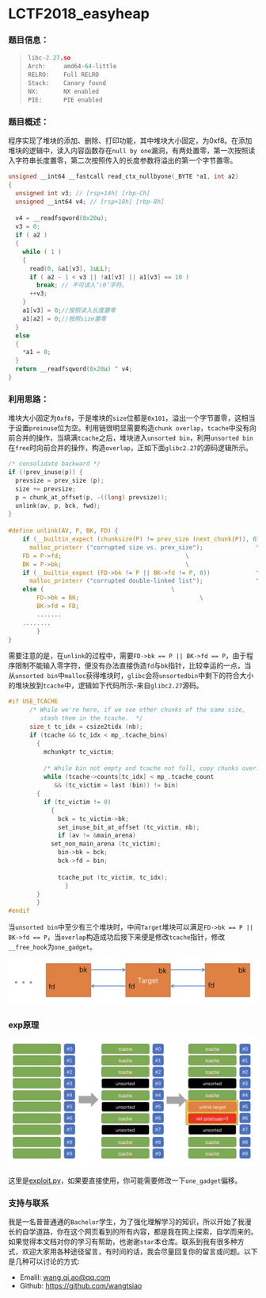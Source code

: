 # LCTF2018_easyheap

### 题目信息：

>```c
>libc-2.27.so
>Arch:     amd64-64-little
>RELRO:    Full RELRO
>Stack:    Canary found
>NX:       NX enabled
>PIE:      PIE enabled
>```

### 题目概述：

程序实现了堆块的添加、删除、打印功能，其中堆块大小固定，为0xf8。在添加堆块的逻辑中，读入内容函数存在`null by one`漏洞，有两处置零，第一次按照读入字符串长度置零，第二次按照传入的长度参数将溢出的第一个字节置零。

```c
unsigned __int64 __fastcall read_ctx_nullbyone(_BYTE *a1, int a2)
{
  unsigned int v3; // [rsp+14h] [rbp-Ch]
  unsigned __int64 v4; // [rsp+18h] [rbp-8h]

  v4 = __readfsqword(0x28u);
  v3 = 0;
  if ( a2 )
  {
    while ( 1 )
    {
      read(0, &a1[v3], 1uLL);
      if ( a2 - 1 < v3 || !a1[v3] || a1[v3] == 10 )
        break; // 不可读入‘\0’字符。
      ++v3;
    }
    a1[v3] = 0;//按照读入长度置零
    a1[a2] = 0;//按照size置零
  }
  else
  {
    *a1 = 0;
  }
  return __readfsqword(0x28u) ^ v4;
}
```

### 利用思路：

堆块大小固定为`0xf8`，于是堆块的`size`位都是`0x101`，溢出一个字节置零，这相当于设置`preinuse`位为空。利用链很明显需要构造`chunk overlap`，`tcache`中没有向前合并的操作，当填满`tcache`之后，堆块进入`unsorted bin`，利用`unsorted bin`在`free`时向前合并的操作，构造`overlap`，正如下面`glibc2.27`的源码逻辑所示。

```c
/* consolidate backward */
if (!prev_inuse(p)) {
  prevsize = prev_size (p);
  size += prevsize;
  p = chunk_at_offset(p, -((long) prevsize));
  unlink(av, p, bck, fwd);
}

#define unlink(AV, P, BK, FD) {                                            \
    if (__builtin_expect (chunksize(P) != prev_size (next_chunk(P)), 0))      \
      malloc_printerr ("corrupted size vs. prev_size");			      \
    FD = P->fd;								      \
    BK = P->bk;								      \
    if (__builtin_expect (FD->bk != P || BK->fd != P, 0))		      \
      malloc_printerr ("corrupted double-linked list");			      \
    else {								      \
        FD->bk = BK;							      \
        BK->fd = FD;
		.......
    ........
		}
}
```

需要注意的是，在`unlink`的过程中，需要`FD->bk == P || BK->fd == P`，由于程序限制不能输入零字符，便没有办法直接伪造`fd`与`bk`指针，比较幸运的一点，当从`unsorted bin`中`malloc`获得堆块时，`glibc`会将`unsortedbin`中剩下的符合大小的堆块放到`tcache`中，逻辑如下代码所示-来自`glibc2.27`源码。

```c
#if USE_TCACHE
	  /* While we're here, if we see other chunks of the same size,
	     stash them in the tcache.  */
	  size_t tc_idx = csize2tidx (nb);
	  if (tcache && tc_idx < mp_.tcache_bins)
	    {
	      mchunkptr tc_victim;

	      /* While bin not empty and tcache not full, copy chunks over.  */
	      while (tcache->counts[tc_idx] < mp_.tcache_count
		     && (tc_victim = last (bin)) != bin)
		{
		  if (tc_victim != 0)
		    {
		      bck = tc_victim->bk;
		      set_inuse_bit_at_offset (tc_victim, nb);
		      if (av != &main_arena)
			set_non_main_arena (tc_victim);
		      bin->bk = bck;
		      bck->fd = bin;

		      tcache_put (tc_victim, tc_idx);
	            }
		}
	    }
#endif
```

当`unsorted bin`中至少有三个堆块时，中间`Target`堆块可以满足`FD->bk == P || BK->fd == P`，当`overlap`构造成功后接下来便是修改`tcache`指针，修改`__free_hook`为`one_gadget`。

![image-20201111230037521](writeup.assets/image-20201111230037521.png)

### exp原理

![image-20201111231122800](writeup.assets/image-20201111231122800.png)

这里是[exploit.py](./exp.py)，如果要直接使用，你可能需要修改一下`one_gadget`偏移。

### 支持与联系

我是一名普普通通的`Bachelor`学生，为了强化理解学习的知识，所以开始了我漫长的自学道路，你在这个网页看到的所有内容，都是我在网上探索，自学而来的。如果觉得本文档对你的学习有帮助，也谢谢`star`本仓库。联系到我有很多种方式，欢迎大家用各种途径留言，有时间的话，我会尽量回复你的留言或问题。以下是几种可以讨论的方式:

- Emalil: wang.qi.ao@qq.com
- Github: https://github.com/wangtsiao